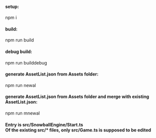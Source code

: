 <h4>setup:</h4>
<p>npm i<p>

<h4>build:</h4>
<p>npm run build<p>

<h4>debug build:</h4>
<p>npm run builddebug<p>

<h4>generate AssetList.json from Assets folder:</h4>
<p>npm run newal<p>

<h4>generate AssetList.json from Assets folder and merge with existing AssetList.json:</h4>
<p>npm run mnewal<p>


<h4>Entry is src/SnowballEngine/Start.ts
<br>
Of the existing src/* files, only src/Game.ts is supposed to be edited</h4>